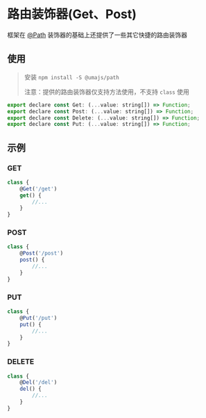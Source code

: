# 路由装饰器(Get、Post)

框架在 [@Path](../基础功能/Router.md#path修饰器) 装饰器的基础上还提供了一些其它快捷的路由装饰器

## 使用

> 安装 `npm install -S @umajs/path`
>
> 注意：提供的路由装饰器仅支持方法使用，不支持 `class` 使用

```js
export declare const Get: (...value: string[]) => Function;
export declare const Post: (...value: string[]) => Function;
export declare const Delete: (...value: string[]) => Function;
export declare const Put: (...value: string[]) => Function;
```

## 示例

### GET

```js
class {
    @Get('/get')
    get() {
        //...
    }
}
```

### POST

```js
class {
    @Post('/post')
    post() {
        //...
    }
}
```

### PUT

```js
class {
    @Put('/put')
    put() {
        //...
    }
}
```

### DELETE

```js
class {
    @Del('/del')
    del() {
        //...
    }
}
```
